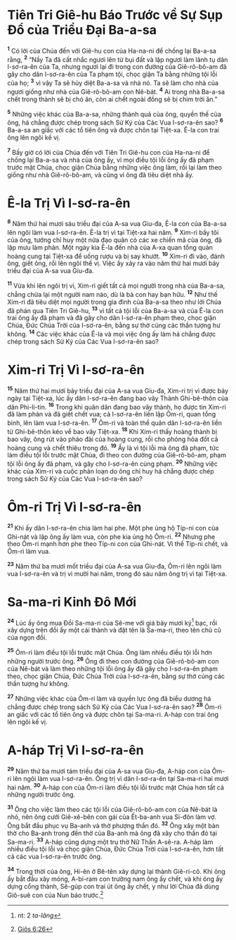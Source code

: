 # Tiên Tri Giê-hu Báo Trước về Sự Sụp Ðổ của Triều Ðại Ba-a-sa
<sup><b>1</b></sup> Có lời của Chúa đến với Giê-hu con của Ha-na-ni để chống lại Ba-a-sa rằng, <sup><b>2</b></sup> “Nầy Ta đã cất nhắc ngươi lên từ bụi đất và lập ngươi làm lãnh tụ dân I-sơ-ra-ên của Ta, nhưng ngươi lại đi trong con đường của Giê-rô-bô-am đã gây cho dân I-sơ-ra-ên của Ta phạm tội, chọc giận Ta bằng những tội lỗi của họ; <sup><b>3</b></sup> vì vậy Ta sẽ hủy diệt Ba-a-sa và nhà nó. Ta sẽ làm cho nhà của ngươi giống như nhà của Giê-rô-bô-am con Nê-bát. <sup><b>4</b></sup> Ai trong nhà Ba-a-sa chết trong thành sẽ bị chó ăn, còn ai chết ngoài đồng sẽ bị chim trời ăn.”

<sup><b>5</b></sup> Những việc khác của Ba-a-sa, những thành quả của ông, quyền thế của ông, há chẳng được chép trong sách Sử Ký của Các Vua I-sơ-ra-ên sao? <sup><b>6</b></sup> Ba-a-sa an giấc với các tổ tiên ông và được chôn tại Tiệt-xa. Ê-la con trai ông lên ngôi kế vị.

<sup><b>7</b></sup> Bấy giờ có lời của Chúa đến với Tiên Tri Giê-hu con của Ha-na-ni để chống lại Ba-a-sa và nhà của ông ấy, vì mọi điều tội lỗi ông ấy đã phạm trước mặt Chúa, chọc giận Chúa bằng những việc ông làm, rồi lại làm theo giống như nhà Giê-rô-bô-am, và cũng vì ông đã tiêu diệt nhà ấy.

# Ê-la Trị Vì I-sơ-ra-ên
<sup><b>8</b></sup> Năm thứ hai mươi sáu triều đại của A-sa vua Giu-đa, Ê-la con của Ba-a-sa lên ngôi làm vua I-sơ-ra-ên. Ê-la trị vì tại Tiệt-xa hai năm. <sup><b>9</b></sup> Xim-ri bầy tôi của ông, tướng chỉ huy một nửa đạo quân có các xe chiến mã của ông, đã lập mưu làm phản. Một ngày kia Ê-la đến nhà của A-xa quan tổng quản hoàng cung tại Tiệt-xa để uống rượu và bị say khướt. <sup><b>10</b></sup> Xim-ri đi vào, đánh ông, giết ông, rồi lên ngôi thế vị. Việc ấy xảy ra vào năm thứ hai mươi bảy triều đại của A-sa vua Giu-đa.

<sup><b>11</b></sup> Vừa khi lên ngôi trị vì, Xim-ri giết tất cả mọi người trong nhà của Ba-a-sa, chẳng chừa lại một người nam nào, dù là bà con hay bạn hữu. <sup><b>12</b></sup> Như thế Xim-ri đã tiêu diệt mọi người trong gia đình của Ba-a-sa theo như lời Chúa đã phán qua Tiên Tri Giê-hu, <sup><b>13</b></sup> vì tất cả tội lỗi của Ba-a-sa và của Ê-la con trai ông ấy đã phạm và đã gây cho dân I-sơ-ra-ên phạm theo, chọc giận Chúa, Ðức Chúa Trời của I-sơ-ra-ên, bằng sự thờ cúng các thần tượng hư không. <sup><b>14</b></sup> Các việc khác của Ê-la và mọi việc ông ấy làm há chẳng được chép trong sách Sử Ký của Các Vua I-sơ-ra-ên sao?

# Xim-ri Trị Vì I-sơ-ra-ên
<sup><b>15</b></sup> Năm thứ hai mươi bảy triều đại của A-sa vua Giu-đa, Xim-ri trị vì được bảy ngày tại Tiệt-xa, lúc ấy dân I-sơ-ra-ên đang bao vây Thành Ghi-bê-thôn của dân Phi-li-tin. <sup><b>16</b></sup> Trong khi quân dân đang bao vây thành, họ được tin Xim-ri đã làm phản và đã giết chết vua; cả I-sơ-ra-ên liền lập Ôm-ri, quan tổng binh, lên làm vua I-sơ-ra-ên. <sup><b>17</b></sup> Ôm-ri và toàn thể quân dân I-sơ-ra-ên liền từ Ghi-bê-thôn kéo về bao vây Tiệt-xa. <sup><b>18</b></sup> Khi Xim-ri thấy hoàng thành bị bao vây, ông rút vào pháo đài của hoàng cung, rồi cho phóng hỏa đốt cả hoàng cung và chết thiêu trong đó. <sup><b>19</b></sup> Ấy là vì tội lỗi mà ông đã phạm, tức làm điều tội lỗi trước mặt Chúa, đi theo con đường của Giê-rô-bô-am, phạm tội lỗi ông ấy đã phạm, và gây cho I-sơ-ra-ên cùng phạm. <sup><b>20</b></sup> Những việc khác của Xim-ri và cuộc phản loạn do ông chỉ huy há chẳng được chép trong sách Sử Ký của Các Vua I-sơ-ra-ên sao?

# Ôm-ri Trị Vì I-sơ-ra-ên
<sup><b>21</b></sup> Khi ấy dân I-sơ-ra-ên chia làm hai phe. Một phe ủng hộ Típ-ni con của Ghi-nát và lập ông ấy làm vua, còn phe kia ủng hộ Ôm-ri. <sup><b>22</b></sup> Nhưng phe theo Ôm-ri mạnh hơn phe theo Típ-ni con của Ghi-nát. Vì thế Típ-ni chết, và Ôm-ri làm vua.

<sup><b>23</b></sup> Năm thứ ba mươi mốt triều đại của A-sa vua Giu-đa, Ôm-ri lên ngôi làm vua I-sơ-ra-ên và trị vì mười hai năm, trong đó sáu năm ông trị vì tại Tiệt-xa.

# Sa-ma-ri Kinh Ðô Mới
<sup><b>24</b></sup> Lúc ấy ông mua Ðồi Sa-ma-ri của Sê-me với giá bảy mươi ký[^1-82e6a27c-996b-45e3-8f10-22d4acb9d508] bạc, rồi xây dựng trên đồi ấy một cái thành và đặt tên là Sa-ma-ri, theo tên chủ cũ của ngọn đồi.

<sup><b>25</b></sup> Ôm-ri làm điều tội lỗi trước mặt Chúa. Ông làm nhiều điều tội lỗi hơn những người trước ông. <sup><b>26</b></sup> Ông đi theo con đường của Giê-rô-bô-am con của Nê-bát và làm theo những tội lỗi ông ấy đã gây cho I-sơ-ra-ên phạm theo, chọc giận Chúa, Ðức Chúa Trời của I-sơ-ra-ên, bằng sự thờ cúng các thần tượng hư không.

<sup><b>27</b></sup> Những việc khác của Ôm-ri làm và quyền lực ông đã biểu dương há chẳng được chép trong sách Sử Ký của Các Vua I-sơ-ra-ên sao? <sup><b>28</b></sup> Ôm-ri an giấc với các tổ tiên ông và được chôn tại Sa-ma-ri. A-háp con trai ông lên ngôi kế vị.

# A-háp Trị Vì I-sơ-ra-ên
<sup><b>29</b></sup> Năm thứ ba mươi tám triều đại của A-sa vua Giu-đa, A-háp con của Ôm-ri lên ngôi làm vua I-sơ-ra-ên. Ông trị vì dân I-sơ-ra-ên tại Sa-ma-ri hai mươi hai năm. <sup><b>30</b></sup> A-háp con của Ôm-ri làm điều tội lỗi trước mặt Chúa hơn tất cả những người trước ông.

<sup><b>31</b></sup> Ông cho việc làm theo các tội lỗi của Giê-rô-bô-am con của Nê-bát là nhỏ, nên ông cưới Giê-xê-bên con gái của Ết-ba-anh vua Si-đôn làm vợ. Ông bắt đầu phục vụ Ba-anh và thờ phượng thần đó. <sup><b>32</b></sup> Ông xây một bàn thờ cho Ba-anh trong đền thờ của Ba-anh mà ông đã xây cho thần đó tại Sa-ma-ri. <sup><b>33</b></sup> A-háp cũng dựng một trụ thờ Nữ Thần A-sê-ra. A-háp làm nhiều điều tội lỗi và chọc giận Chúa, Ðức Chúa Trời của I-sơ-ra-ên, hơn tất cả các vua I-sơ-ra-ên trước ông.

<sup><b>34</b></sup> Trong thời của ông, Hi-ên ở Bê-tên xây dựng lại thành Giê-ri-cô. Khi ông ấy bắt đầu xây móng, A-bi-ram con trưởng nam ông ấy chết, và khi ông ấy dựng cổng thành, Sê-gúp con trai út ông ấy chết, y như lời Chúa đã dùng Giô-suê con của Nun báo trước.[^1@-82e6a27c-996b-45e3-8f10-22d4acb9d508]

[^1-82e6a27c-996b-45e3-8f10-22d4acb9d508]: nt: 2 *ta-lâng*
[^1@-82e6a27c-996b-45e3-8f10-22d4acb9d508]: [Giôs 6:26](/passage/?search=Josh.6.26\&version=BD2011)